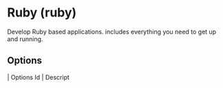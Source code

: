 
# Ruby (ruby)

Develop Ruby based applications. includes everything you need to get up and running.

## Options

| Options Id | Descript